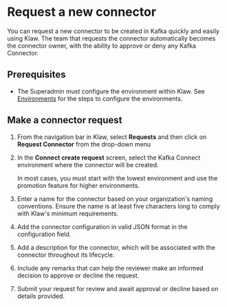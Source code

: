 # Request a new connector

You can request a new connector to be created in Kafka quickly and
easily using Klaw. The team that requests the connector automatically
becomes the connector owner, with the ability to approve or deny any
Kafka Connector.

## Prerequisites

-   The Superadmin must configure the environment within Klaw. See
    [Environments](../../Concepts/clusters-environments) for the steps to configure the environments.

## Make a connector request

1.  From the navigation bar in Klaw, select **Requests** and then click
    on **Request Connector** from the drop-down menu
2.  In the **Connect create request** screen, select the Kafka Connect
    environment where the connector will be created.

    In most cases, you must start with the lowest environment and use the promotion feature for higher environments.

3.  Enter a name for the connector based on your organization's naming
    conventions. Ensure the name is at least five characters long to
    comply with Klaw's minimum requirements.
4.  Add the connector configuration in valid JSON format in the
    configuration field.
5.  Add a description for the connector, which will be associated with
    the connector throughout its lifecycle.
6.  Include any remarks that can help the reviewer make an informed
    decision to approve or decline the request.
7.  Submit your request for review and await approval or decline based on details provided.

